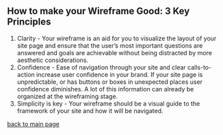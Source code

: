 ## How to make your Wireframe Good: 3 Key Principles
1. Clarity - Your wireframe is an aid for you to visualize the layout of your site page and ensure that the user’s most important questions are answered and goals are achievable without being distracted by more aesthetic considerations.
2.  Confidence - Ease of navigation through your site and clear calls-to-action increase user confidence in your brand. If your site page is unpredictable, or has buttons or boxes in unexpected places user confidence diminishes. A lot of this information can already be organized at the wireframing stage. 
3. Simplicity is key - Your wireframe should be a visual guide to the framework of your site and how it will be navigated.

[back to main page](README.md)